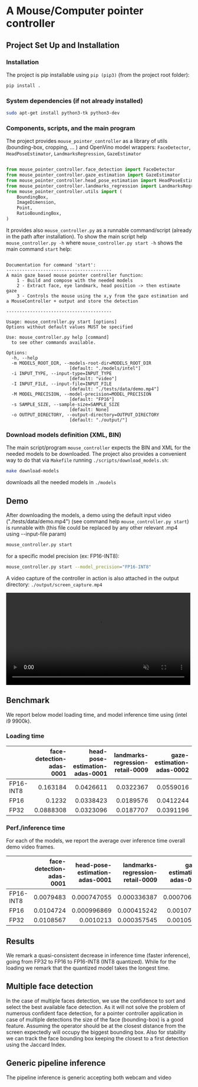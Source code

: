 # A Mouse/Computer pointer controller

## Project Set Up and Installation

### Installation

The project is pip installable using `pip (pip3)` (from the project root folder):

```bash
pip install .
```

### System dependencies (if not already installed)

```bash
sudo apt-get install python3-tk python3-dev
```

### Components, scripts, and the main program

The project provides `mouse_pointer_controller` as a library of utils (bounding-box, cropping, ... ) and OpenVino model wrappers:
`FaceDetector`, `HeadPoseEstimator`, `LandmarksRegression`, `GazeEstimator`

```python

from mouse_pointer_controller.face_detection import FaceDetector
from mouse_pointer_controller.gaze_estimation import GazeEstimator
from mouse_pointer_controller.head_pose_estimation import HeadPoseEstimator
from mouse_pointer_controller.landmarks_regression import LandmarksRegression
from mouse_pointer_controller.utils import (
    BoundingBox,
    ImageDimension,
    Point,
    RatioBoundingBox,
)

```

It provides also `mouse_controller.py` as a runnable command/script (already in the path after installation). To show the main script help `mouse_controller.py -h`
where `mouse_controller.py start -h` shows the main command `start` help:

```text

Documentation for command 'start':
----------------------------------------
A main gaze based mouse pointer controller function:
    1 - Build and compose with the needed models
    2 - Extract face, eye landmark, head position -> then estimate gaze
    3 - Controls the mouse using the x,y from the gaze estimation and a MouseController + output and store the detection

----------------------------------------

Usage: mouse_controller.py start [options]
Options without default values MUST be specified

Use: mouse_controller.py help [command]
  to see other commands available.

Options:
  -h, --help
  -m MODELS_ROOT_DIR, --models-root-dir=MODELS_ROOT_DIR
                        [default: "./models/intel"]
  -i INPUT_TYPE, --input-type=INPUT_TYPE
                        [default: "video"]
  -I INPUT_FILE, --input-file=INPUT_FILE
                        [default: "./tests/data/demo.mp4"]
  -M MODEL_PRECISION, --model-precision=MODEL_PRECISION
                        [default: "FP16"]
  -s SAMPLE_SIZE, --sample-size=SAMPLE_SIZE
                        [default: None]
  -o OUTPUT_DIRECTORY, --output-directory=OUTPUT_DIRECTORY
                        [default: "./output/"]

```

### Download models definition (XML, BIN)

The main script/program `mouse_controller` expects the BIN and XML for the needed models to be downloaded. The project also provides a convenient way to do that via `Makefile` running `./scripts/download_models.sh`:

```bash
make download-models
```

downloads all the needed models in `./models`

## Demo

After downloading the models, a demo using the default input video ("./tests/data/demo.mp4") (see command help `mouse_controller.py start`) is runnable with (this file could be replaced by any other relevant .mp4 using --input-file param)

```bash
mouse_controller.py start
```

for a specific model precision (ex: FP16-INT8):

```bash
mouse_controller.py start --model_precision="FP16-INT8"
```

A video capture of the controller in action is also attached in the output directory: `./output/screen_capture.mp4`

<div>
<video controls width="500" src="./output/screen_capture_h265.mp4"  muted="true">
</video>
</div>

## Benchmark

We report below model loading time, and model inference time using (intel i9 9900k).

### Loading time

|           |   face-detection-adas-0001 |   head-pose-estimation-adas-0001 |   landmarks-regression-retail-0009 |   gaze-estimation-adas-0002 |
|:----------|---------------------------:|---------------------------------:|-----------------------------------:|----------------------------:|
| FP16-INT8 |                  0.163184  |                        0.0426611 |                          0.0322367 |                   0.0559016 |
| FP16      |                  0.1232    |                        0.0338423 |                          0.0189576 |                   0.0412244 |
| FP32      |                  0.0888308 |                        0.0323096 |                          0.0187707 |                   0.0391196 |

### Perf./inference time

For each of the models, we report the average over inference time overall demo video frames.


|           |   face-detection-adas-0001 |   head-pose-estimation-adas-0001 |   landmarks-regression-retail-0009 |   gaze-estimation-adas-0002 |
|:----------|---------------------------:|---------------------------------:|-----------------------------------:|----------------------------:|
| FP16-INT8 |                  0.0079483 |                      0.000747055 |                        0.000336387 |                 0.000706338 |
| FP16      |                  0.0104724 |                      0.000996869 |                        0.000415242 |                 0.00107239  |
| FP32      |                  0.0108567 |                      0.0010213   |                        0.000357545 |                 0.00105316  |

## Results

We remark a quasi-consistent decrease in inference time (faster inference), going from FP32 to FP16 to FP16-INT8 (INT8 quantized). While for the loading we remark that the quantized model takes the longest time.


## Multiple face detection

In the case of multiple faces detection, we use the confidence to sort and select
the best available face detection. As it will not solve the problem of numerous confident face detection, for a pointer controller application in case of multiple detections the size of the face (bounding-box) is a good feature. Assuming the operator should be at the closest distance from the screen expectedly will occupy the biggest bounding box. Also for stability we can track the face bounding box keeping the closest to a first detection using the Jaccard Index.

## Generic pipeline inference

The pipeline inference is generic accepting both webcam and video
